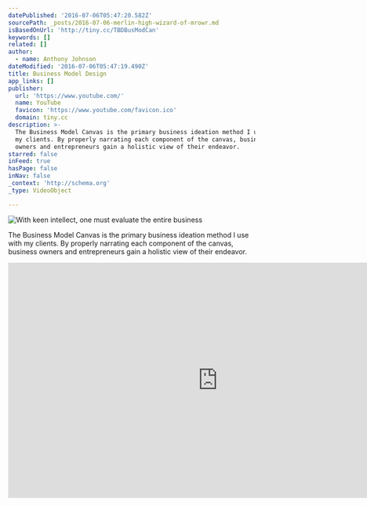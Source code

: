 ```yaml
---
datePublished: '2016-07-06T05:47:20.582Z'
sourcePath: _posts/2016-07-06-merlin-high-wizard-of-mrowr.md
isBasedOnUrl: 'http://tiny.cc/TBDBusModCan'
keywords: []
related: []
author:
  - name: Anthony Johnson
dateModified: '2016-07-06T05:47:19.490Z'
title: Business Model Design
app_links: []
publisher:
  url: 'https://www.youtube.com/'
  name: YouTube
  favicon: 'https://www.youtube.com/favicon.ico'
  domain: tiny.cc
description: >-
  The Business Model Canvas is the primary business ideation method I use with
  my clients. By properly narrating each component of the canvas, business
  owners and entrepreneurs gain a holistic view of their endeavor.
starred: false
inFeed: true
hasPage: false
inNav: false
_context: 'http://schema.org'
_type: VideoObject

---
```

![With keen intellect, one must evaluate the entire business ](https://the-grid-user-content.s3-us-west-2.amazonaws.com/69daf7fd-8633-4e8f-8582-fda0f02c5da7.jpg)

The Business Model Canvas is the primary business ideation method I use with my clients. By properly narrating each component of the canvas, business owners and entrepreneurs gain a holistic view of their endeavor.

<iframe src="http://cdn.embedly.com/widgets/media.html?src=https%3A%2F%2Fwww.youtube.com%2Fembed%2FQoAOzMTLP5s%3Ffeature%3Doembed&amp;url=http%3A%2F%2Fwww.youtube.com%2Fwatch%3Fv%3DQoAOzMTLP5s&amp;image=https%3A%2F%2Fi.ytimg.com%2Fvi%2FQoAOzMTLP5s%2Fhqdefault.jpg&amp;key=b7d04c9b404c499eba89ee7072e1c4f7&amp;type=text%2Fhtml&amp;schema=youtube" width="854" height="480" scrolling="no" frameborder="0" allowfullscreen="" style=""></iframe>